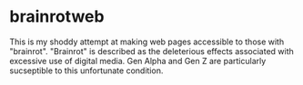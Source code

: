 # brainrotweb
This is my shoddy attempt at making web pages accessible to those with "brainrot". "Brainrot" is described as the deleterious effects associated with excessive use of digital media. Gen Alpha and Gen Z are particularly sucseptible to this unfortunate condition.